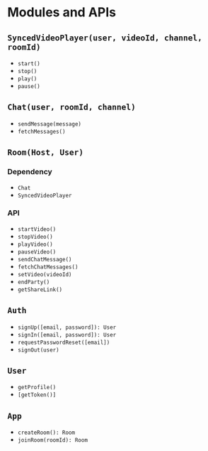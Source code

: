 # Modules and APIs

## `SyncedVideoPlayer(user, videoId, channel, roomId)`

- `start()`
- `stop()`
- `play()`
- `pause()`

## `Chat(user, roomId, channel)`

- `sendMessage(message)`
- `fetchMessages()`

## `Room(Host, User)`

### Dependency

- `Chat`
- `SyncedVideoPlayer`

### API

- `startVideo()`
- `stopVideo()`
- `playVideo()`
- `pauseVideo()`
- `sendChatMessage()`
- `fetchChatMessages()`
- `setVideo(videoId)`
- `endParty()`
- `getShareLink()`

## `Auth`

- `signUp([email, password]): User`
- `signIn([email, password]): User`
- `requestPasswordReset([email])`
- `signOut(user)`

## `User`

- `getProfile()`
- `[getToken()]`

## `App`

- `createRoom(): Room`
- `joinRoom(roomId): Room`
